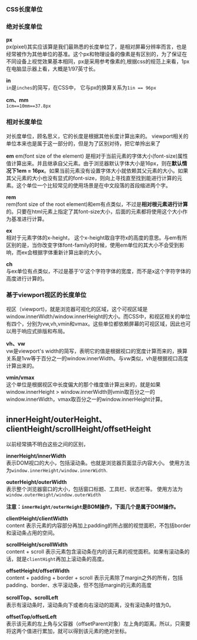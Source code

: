 ### CSS长度单位

### 绝对长度单位

**px**  
px\(pixel\)其实应该算是我们最熟悉的长度单位了，是相对屏幕分辨率而言，也是经常被作为其他单位的基准。这个px和物理设备的像素是有区别的，为了保证在不同设备上视觉效果基本相同，px是采用参考像素的,根据css的规范上来看，1px在电脑显示器上看，大概是1/97英寸长。

**in**  
`in`是`inches`的简写，在CSS中， 它与px的换算关系为`1in == 96px`

**cm、mm**  
 `1cm==10mm==37.8px`

### 相对长度单位

对长度单位，顾名思义，它的长度是根据其他长度计算出来的。 viewport相关的单位本来也是属于这一部分的，但是为了区别对待，把它单拎出来了

**em**
em\(font size of the element\) 是相对于当前元素的字体大小\(font-size\)属性值计算出来。并且继承自父元素。由于浏览器默认字体大小是16px，则在**默认情况下1em = 16px**。如果当前元素没有设置字体大小就依赖其父元素的大小。如果其父元素的大小也没有显式的font-size，则向上寻找直至找到能进行计算的元素。这个单位一个比较常见的使用场景是在中文段落的首段缩进两个字。  

**rem**  
rem\(font size of the root element\)和em有点类似，不过是**相对根元素进行计算**的。只要在html元素上指定了其font-size大小，后面的元素都将使用这个大小作为基准进行计算。  

**ex**  
相对于元素字体的x-height， 这个x-height取自字符x的高度的意思。与em有所区别的是，当你改变字体font-family的时候，使用em单位的其大小不会受到影响，而ex会根据字体重新计算出新的大小。  

**ch**  
与ex单位有点类似，不过是基于'0'这个字符字体的宽度，而不是x这个字符字体的高度进行计算的。

### 基于viewport视区的长度单位

视区（viewport\)，就是浏览器可视化的区域，这个可视区域是window.innerWidth/window.innerHeight的大小。而CSS中，和视区相关的单位有四个，分别为vw,vh,vmin和vmax。这些单位都依赖屏幕的可视区域，因此也可以用于响应式排版和布局。

**vh、vw**  
vw是viewport's width的简写，表明它的值是根据视口的宽度计算而来的，换算关系是1vw等于百分之一的window.innerWidth。与vw类似，vh是根据视口高度计算出来的。

**vmin/vmax**  
这个单位是根据视区中长度偏大的那个维度值计算出来的，就是如果window.innerHeight &gt; window.innerWidth则vmin取百分之一的window.innerWidth，vmax取百分之一的window.innerHeight计算。

## innerHeight/outerHeight、clientHeight/scrollHeight/offsetHeight

以前经常搞不明白这些之间的区别，

**innerHeight/innerWidth**  
表示DOM视口的大小，包括滚动条。也就是浏览器页面显示内容大小。
使用方法为`window.innerHeight/window.innerWidth`.

**outerHeight/outerWidth**  
表示整个浏览器窗口的大小，包括窗口标题、工具栏、状态栏等。
使用方法为`window.outerHeight/window.outerWidth`

**注意：`innerHeight/outerHeight`是BOM操作，下面几个是属于DOM操作。**

**clientHeight/clientWidth**  
content
表示元素的内容部分再加上padding的所占据的视觉面积，不包括border和滚动条占用的空间。

**scrollHeight/scrollWidth**  
content + scroll
表示元素包含滚动条在内的该元素的视觉面积。如果有滚动条的话，就是`clientHight`再加上滚动条的高度。

**offsetHeight/offsetWidth**  
content + padding + border + scroll
表示元素除了margin之外的所有，包括padding、border、水平滚动条，但不包括margin的元素的高度

**scrollTop、scrollLeft**  
表示有滚动条时，滚动条向下或者向右滚动的距离，没有滚动条时值为0。

**offsetTop/offsetLeft**  
表示该元素的左上角与父容器（offsetParent对象）左上角的距离。所以，只需要将这两个值进行累加，就可以得到该元素的绝对坐标。

